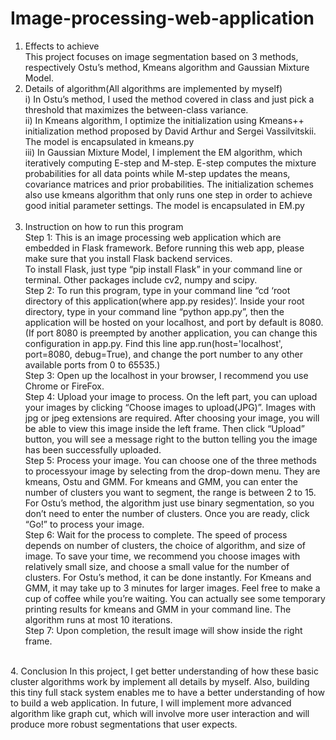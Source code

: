 # Image-processing-web-application
1. Effects to achieve<br>
       This project focuses on image segmentation based on 3 methods, respectively Ostu’s method, Kmeans algorithm and Gaussian Mixture
       Model. <br>
2. Details of algorithm(All algorithms are implemented by myself)<br>
       i) In Ostu’s method, I used the method covered in class and just pick a threshold that maximizes the between-class variance.<br>
       ii) In Kmeans algorithm, I optimize the initialization using Kmeans++ initialization method proposed by David Arthur and 
       Sergei Vassilvitskii. The model is encapsulated in kmeans.py<br>
       iii) In Gaussian Mixture Model, I implement the EM algorithm, which iteratively computing E-step and M-step. E-step computes the mixture probabilities for all data points while M-step updates the means, covariance matrices and prior probabilities. The initialization schemes also use kmeans algorithm that only runs one step in order to achieve good initial parameter settings. The model is encapsulated in EM.py<br><br>
3. Instruction on how to run this program<br>
Step 1:
   This is an image processing web application which are embedded in Flask framework. Before running this web app, please make sure that you install Flask
   backend services.<br>
   To install Flask, just type “pip install Flask” in your command line or terminal. Other packages include cv2, numpy and scipy.<br>
Step 2:
   To run this program, type in your command line “cd ‘root directory of this application(where app.py resides)’. Inside your root directory, type in your
command line “python app.py”, then the application will be hosted on your localhost, and port by default is 8080.
(If port 8080 is preempted by another application, you can change this configuration in app.py. Find this line app.run(host='localhost', port=8080, debug=True), and
change the port number to any other available ports from 0 to 65535.)<br>
Step 3: Open up the localhost in your browser, I recommend you use Chrome or FireFox. <br>
Step 4: Upload your image to process. On the left part, you can upload your images
by clicking “Choose images to upload(JPG)”. Images with jpg or jpeg extensions
are required. After choosing your image, you will be able to view this image inside
the left frame. Then click “Upload” button, you will see a message right to the button telling you
the image has been successfully uploaded.<br>
Step 5: Process your image. You can choose one of the three methods to processyour image by selecting from the drop-down menu. They are kmeans, Ostu and GMM. For kmeans and GMM, you can enter the number of clusters you want to
segment, the range is between 2 to 15. For Ostu’s method, the algorithm just use
binary segmentation, so you don’t need to enter the number of clusters. Once you
are ready, click “Go!” to process your image.<br>
Step 6: Wait for the process to complete. The speed of process depends on number
of clusters, the choice of algorithm, and size of image. To save your time, we
recommend you choose images with relatively small size, and choose a small value
for the number of clusters. For Ostu’s method, it can be done instantly. For Kmeans
and GMM, it may take up to 3 minutes for larger images. Feel free to make a cup
of coffee while you’re waiting. You can actually see some temporary printing results
for kmeans and GMM in your command line. The algorithm runs at most 10
iterations.<br>
Step 7: Upon completion, the result image will show inside the right frame.
<br>
4. Conclusion
In this project, I get better understanding of how these basic cluster algorithms work
by implement all details by myself. Also, building this tiny full stack system enables
me to have a better understanding of how to build a web application. In future, I
will implement more advanced algorithm like graph cut, which will involve more
user interaction and will produce more robust segmentations that user expects.<br>

